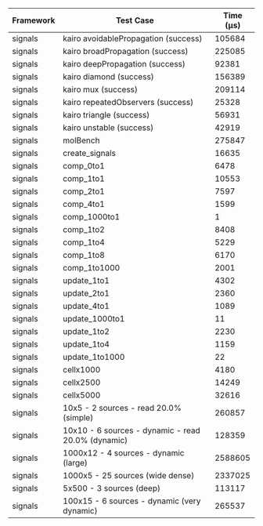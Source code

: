 | Framework | Test Case | Time (μs) |
| --- | --- | --- |
| signals | kairo avoidablePropagation (success) | 105684 |
| signals | kairo broadPropagation (success) | 225085 |
| signals | kairo deepPropagation (success) | 92381 |
| signals | kairo diamond (success) | 156389 |
| signals | kairo mux (success) | 209114 |
| signals | kairo repeatedObservers (success) | 25328 |
| signals | kairo triangle (success) | 56931 |
| signals | kairo unstable (success) | 42919 |
| signals | molBench | 275847 |
| signals | create_signals | 16635 |
| signals | comp_0to1 | 6478 |
| signals | comp_1to1 | 10553 |
| signals | comp_2to1 | 7597 |
| signals | comp_4to1 | 1599 |
| signals | comp_1000to1 | 1 |
| signals | comp_1to2 | 8408 |
| signals | comp_1to4 | 5229 |
| signals | comp_1to8 | 6170 |
| signals | comp_1to1000 | 2001 |
| signals | update_1to1 | 4302 |
| signals | update_2to1 | 2360 |
| signals | update_4to1 | 1089 |
| signals | update_1000to1 | 11 |
| signals | update_1to2 | 2230 |
| signals | update_1to4 | 1159 |
| signals | update_1to1000 | 22 |
| signals | cellx1000 | 4180 |
| signals | cellx2500 | 14249 |
| signals | cellx5000 | 32616 |
| signals | 10x5 - 2 sources - read 20.0% (simple) | 260857 |
| signals | 10x10 - 6 sources - dynamic - read 20.0% (dynamic) | 128359 |
| signals | 1000x12 - 4 sources - dynamic (large) | 2588605 |
| signals | 1000x5 - 25 sources (wide dense) | 2337025 |
| signals | 5x500 - 3 sources (deep) | 113117 |
| signals | 100x15 - 6 sources - dynamic (very dynamic) | 265537 |
